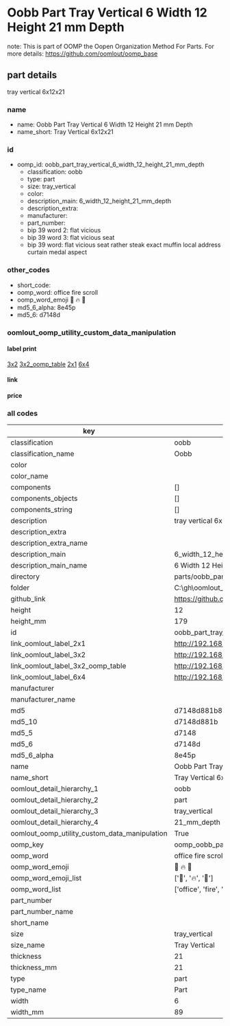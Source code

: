 # Oobb Part Tray Vertical 6 Width 12 Height 21 mm Depth  

note: This is part of OOMP the Oopen Organization Method For Parts. For more details: https://github.com/oomlout/oomp_base

##  part details
  



tray vertical 6x12x21



### name
* name: Oobb Part Tray Vertical 6 Width 12 Height 21 mm Depth
* name_short: Tray Vertical 6x12x21 
### id
* oomp_id: oobb_part_tray_vertical_6_width_12_height_21_mm_depth
  * classification: oobb
  * type: part
  * size: tray_vertical
  * color: 
  * description_main: 6_width_12_height_21_mm_depth
  * description_extra: 
  * manufacturer: 
  * part_number: 
  * bip 39 word 2: flat vicious
  * bip 39 word 3: flat vicious seat
  * bip 39 word: flat vicious seat rather steak exact muffin local address curtain medal aspect

### other_codes
* short_code: 
* oomp_word: office fire scroll
* oomp_word_emoji :office: :fire: :scroll:
* md5_6_alpha: 8e45p
* md5_6: d7148d






### oomlout_oomp_utility_custom_data_manipulation
#### label print
[3x2](http://192.168.1.245:1112/?label=oomp%208e45p)
[3x2_oomp_table](http://192.168.1.108:1112/?label=oomp%208e45p)
[2x1](http://192.168.1.242:1112/?label=oomp%208e45p)
[6x4](http://192.168.1.55:1112/?label=oomp%208e45p)    

#### link

                              

#### price







### all codes 
| key | value |  
| --- | --- |  
| classification | oobb |  
| classification_name | Oobb |  
| color |  |  
| color_name |  |  
| components | [] |  
| components_objects | [] |  
| components_string | [] |  
| description | tray vertical 6x12x21 |  
| description_extra |  |  
| description_extra_name |  |  
| description_main | 6_width_12_height_21_mm_depth |  
| description_main_name | 6 Width 12 Height 21 mm Depth |  
| directory | parts/oobb_part_tray_vertical_6_width_12_height_21_mm_depth |  
| folder | C:\gh\oomlout_oobb_version_4_generated_parts\parts\oobb_part_tray_vertical_6_width_12_height_21_mm_depth |  
| github_link | https://github.com/oomlout/oomlout_oomp_part_src/tree/main/parts/oobb_part_tray_vertical_6_width_12_height_21_mm_depth |  
| height | 12 |  
| height_mm | 179 |  
| id | oobb_part_tray_vertical_6_width_12_height_21_mm_depth |  
| link_oomlout_label_2x1 | http://192.168.1.242:1112/?label=oomp%208e45p |  
| link_oomlout_label_3x2 | http://192.168.1.245:1112/?label=oomp%208e45p |  
| link_oomlout_label_3x2_oomp_table | http://192.168.1.108:1112/?label=oomp%208e45p |  
| link_oomlout_label_6x4 | http://192.168.1.55:1112/?label=oomp%208e45p |  
| manufacturer |  |  
| manufacturer_name |  |  
| md5 | d7148d881b835225396a8b2584bce2c4 |  
| md5_10 | d7148d881b |  
| md5_5 | d7148 |  
| md5_6 | d7148d |  
| md5_6_alpha | 8e45p |  
| name | Oobb Part Tray Vertical 6 Width 12 Height 21 mm Depth |  
| name_short | Tray Vertical 6x12x21  |  
| oomlout_detail_hierarchy_1 | oobb |  
| oomlout_detail_hierarchy_2 | part |  
| oomlout_detail_hierarchy_3 | tray_vertical |  
| oomlout_detail_hierarchy_4 | 21_mm_depth |  
| oomlout_oomp_utility_custom_data_manipulation | True |  
| oomp_key | oomp_oobb_part_tray_vertical_6_width_12_height_21_mm_depth |  
| oomp_word | office fire scroll |  
| oomp_word_emoji | :office: :fire: :scroll: |  
| oomp_word_emoji_list | [':office:', ':fire:', ':scroll:'] |  
| oomp_word_list | ['office', 'fire', 'scroll'] |  
| part_number |  |  
| part_number_name |  |  
| short_name |  |  
| size | tray_vertical |  
| size_name | Tray Vertical |  
| thickness | 21 |  
| thickness_mm | 21 |  
| type | part |  
| type_name | Part |  
| width | 6 |  
| width_mm | 89 |  
